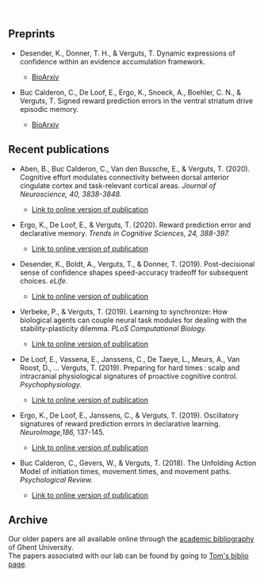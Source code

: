 <font color='white'>filler text</font>

## Preprints
- Desender, K., Donner, T. H., & Verguts, T. Dynamic expressions of confidence within an evidence accumulation framework.
    - [BioArxiv](https://www.biorxiv.org/content/10.1101/2020.02.18.953778v2)

- Buc Calderon, C., De Loof, E., Ergo, K., Snoeck, A., Boehler, C. N., & Verguts, T. Signed reward prediction errors in the ventral striatum drive episodic memory.
    - [BioArxiv](https://www.biorxiv.org/content/10.1101/2020.01.03.893578v1)


## Recent publications
- Aben, B., Buc Calderon, C., Van den Bussche, E., & Verguts, T. (2020). Cognitive effort modulates connectivity between dorsal anterior cingulate cortex and task-relevant cortical areas. _Journal of Neuroscience, 40, 3838-3848._
    - [Link to online version of publication](https://doi.org/10.1523/JNEUROSCI.2948-19.2020)

- Ergo, K., De Loof, E., & Verguts, T. (2020). Reward prediction error and declarative memory. _Trends in Cognitive Sciences, 24, 388-397._
    - [Link to online version of publication](https://doi.org/10.1016/j.tics.2020.02.009)

- Desender, K., Boldt, A., Verguts, T., & Donner, T. (2019). Post-decisional sense of confidence shapes speed-accuracy tradeoff for subsequent choices. _eLife._
    - [Link to online version of publication](https://kobedesender.files.wordpress.com/2019/08/elife-43499-v2.pdf)

- Verbeke, P., & Verguts, T. (2019). Learning to synchronize: How biological agents can couple neural task modules for dealing with the stability-plasticity dilemma. _PLoS Computational Biology._
    - [Link to online version of publication](https://journals.plos.org/ploscompbiol/article?id=10.1371/journal.pcbi.1006604)

- De Loof, E., Vassena, E., Janssens, C., De Taeye, L., Meurs, A., Van Roost, D., … Verguts, T. (2019). Preparing for hard times : scalp and intracranial physiological signatures of proactive cognitive control. _Psychophysiology._
     - [Link to online version of publication](https://onlinelibrary.wiley.com/doi/full/10.1111/psyp.13417)
     
- Ergo, K., De Loof, E., Janssens, C., & Verguts, T. (2019). Oscillatory signatures of reward prediction errors in declarative learning. _NeuroImage,186,_ 137-145.
    - [Link to online version of publication](https://www.sciencedirect.com/science/article/abs/pii/S1053811918320676)


- Buc Calderon, C., Gevers, W., & Verguts, T. (2018). The Unfolding Action Model of initiation times, movement times, and movement paths. _Psychological Review._
    - [Link to online version of publication](https://biblio.ugent.be/publication/8577798)


## Archive

Our older papers are all available online through the [academic bibliography](https://biblio.ugent.be/) of Ghent University.   
The papers associated with our lab can be found by going to [Tom's biblio page](https://biblio.ugent.be/publication?q=%22verguts+tom%22).

